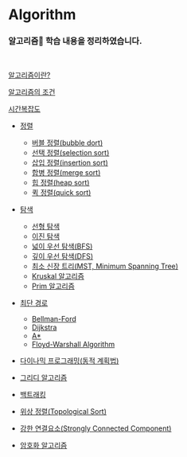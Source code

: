 # Algorithm

### 알고리즘🧩 학습 내용을 정리하였습니다.

<br>

[알고리즘이란?]()

[알고리즘의 조건]()

[시간복잡도]()
- [정렬]()
    - [버블 정렬(bubble dort)]()
    - [선택 정렬(selection sort)]()
    - [삽입 정렬(insertion sort)]()
    - [합병 정렬(merge sort)]()
    - [힙 정렬(heap sort)]()
    - [퀵 정렬(quick sort)]()

- [탐색]()
    - [선형 탐색]()
    - [이진 탐색]()
    - [넓이 우선 탐색(BFS)]()
    - [깊이 우선 탐색(DFS)]()
    - [최소 신장 트리(MST, Minimum Spanning Tree)]()
    - [Kruskal 알고리즘]()
    - [Prim 알고리즘]()

- [최단 경로]()
    - [Bellman-Ford]()
    - [Dijkstra]()
    - [A*]()
    - [Floyd-Warshall Algorithm]()

- [다이나믹 프로그래밍(동적 계획법)]()

- [그리디 알고리즘]()

- [백트래킹]()

- [위상 정렬(Topological Sort)]()

- [강한 연결요소(Strongly Connected Component)]()

- [암호화 알고리즘]()